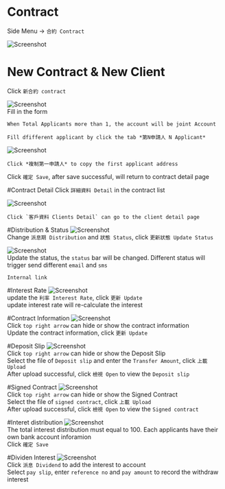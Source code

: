 # Contract

Side Menu -> `合約 Contract` 

![Screenshot](images/contract1.png)  

# New Contract & New Client
Click `新合約 contract`

![Screenshot](images/contract2.png)  
Fill in the form

```
When Total Applicants more than 1, the account will be joint Account
```

```
Fill dfifferent applicant by click the tab *第N申請人 N Applicant*
```

![Screenshot](images/contract3.png)  
```
Click *複制第一申請人* to copy the first applicant address
```

Click `確定 Save`, after save successful, will return to contract detail page

#Contract Detail
Click `詳細資料 Detail` in the contract list

![Screenshot](images/contract4.png)  
```
Click `客戶資料 Clients Detail` can go to the client detail page
```

#Distribution & Status
![Screenshot](images/contract5.png)  
Change `派息期 Distribution` and `狀態 Status`, click `更新狀態 Update Status`

![Screenshot](images/contract8.png)  
Update the status, the `status` bar will be changed. Different status will trigger send different `email` and `sms`
```
Internal link
```

#Interest Rate
![Screenshot](images/contract6.png)  
update the `利率 Interest Rate`, click `更新 Update`   
update interest rate will re-calculate the interest

#Contract Information
![Screenshot](images/contract7.png)  
Click `top right arrow` can hide or show the contract information   
Update the contract information, click `更新 Update`

#Deposit Slip
![Screenshot](images/contract9.png)  
Click `top right arrow` can hide or show the Deposit Slip   
Select the file of `Deposit slip` and enter the `Transfer Amount`, click `上載 Upload`  
After upload successful, click `檢視 Open` to view the `Deposit slip`

#Signed Contract
![Screenshot](images/contract10.png)  
Click `top right arrow` can hide or show the Signed Contract   
Select the file of `signed contract`, click `上載 Upload`  
After upload successful, click `檢視 Open` to view the `Signed contract`

#Interet distribution
![Screenshot](images/contract11.png)  
The total interest distribution must equal to 100. Each applicants have their own bank account inforamion   
Click `確定 Save`

#Dividen Interest
![Screenshot](images/contract12.png)  
Click `派息 Dividend` to add the interest to account   
Select `pay slip`, enter `reference no` and `pay amount` to record the withdraw interest
